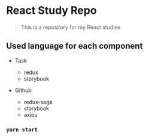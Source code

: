 # React Study Repo
  
> This is a repository for my React studies 

## Used language for each component
+ Task
  + redux
  + storybook

+ Github
  + redux-saga
  + storybook
  + axios

### `yarn start`
